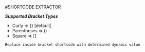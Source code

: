 #SHORTCODE EXTRACTOR<br/>

***Supported Bracket Types*** <br>
- Curly => {} [default] <br>
- Parentheses => () <br>
- Square => [] <br>

```
Replace inside bracket shortcode with determined dynamic value
```